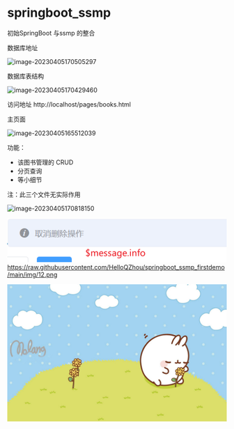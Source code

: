 # springboot_ssmp
初始SpringBoot 与ssmp 的整合

数据库地址

![image-20230405170505297](D:/app/typora/%E6%96%87%E6%A1%A3%E5%9B%BE%E7%89%87%E9%BB%98%E8%AE%A4%E4%BF%9D%E5%AD%98%E5%9C%B0%E5%9D%80/image-20230405170505297.png)

数据库表结构

![image-20230405170429460](D:/app/typora/%E6%96%87%E6%A1%A3%E5%9B%BE%E7%89%87%E9%BB%98%E8%AE%A4%E4%BF%9D%E5%AD%98%E5%9C%B0%E5%9D%80/image-20230405170429460.png)

访问地址    http://localhost/pages/books.html

主页面

![image-20230405165512039](D:/app/typora/%E6%96%87%E6%A1%A3%E5%9B%BE%E7%89%87%E9%BB%98%E8%AE%A4%E4%BF%9D%E5%AD%98%E5%9C%B0%E5%9D%80/image-20230405165512039.png)



功能：

- 该图书管理的 CRUD
- 分页查询
- 等小细节



注：此三个文件无实际作用

![image-20230405170818150](D:/app/typora/%E6%96%87%E6%A1%A3%E5%9B%BE%E7%89%87%E9%BB%98%E8%AE%A4%E4%BF%9D%E5%AD%98%E5%9C%B0%E5%9D%80/image-20230405170818150.png)



[![1](img\1.png)](https://raw.githubusercontent.com/HelloQZhou/springboot_ssmp_firstdemo/main/img/1.png)
https://raw.githubusercontent.com/HelloQZhou/springboot_ssmp_firstdemo/main/img/12.png


![this is my picture](https://github.com/HelloQZhou/springboot_ssmp_firstdemo/blob/main/img/12.jpg)
